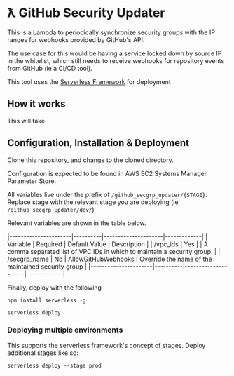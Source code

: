 # ƛ GitHub Security Updater

This is a Lambda to periodically synchronize security groups with the IP ranges for webhooks provided by GitHub's API.

The use case for this would be having a service locked down by source IP in the whitelist, which still needs to receive webhooks for repository events from GitHub (ie a CI/CD tool).

This tool uses the [Serverless Framework](https://serverless.com/) for deployment

## How it works

This will take 

## Configuration, Installation & Deployment

Clone this repository, and change to the cloned directory.

Configuration is expected to be found in AWS EC2 Systems Manager Parameter Store.

All variables live under the prefix of `/github_secgrp_updater/{STAGE}`. Replace stage with the relevant stage you are deploying (ie `/github_secgrp_updater/dev/`)

Relevant variables are shown in the table below.

|----------------------|----------|---------------------|-------------|
| Variable             | Required | Default Value       | Description |
| /vpc_ids             | Yes      |                     | A comma separated list of VPC IDs in which to maintain a security group. |
| /secgrp_name         | No       | AllowGitHubWebhooks | Override the name of the maintained security group |
|----------------------|----------|---------------------|-------------|


Finally, deploy with the following

```
npm install serverless -g

serverless deploy
```

### Deploying multiple environments

This supports the serverless framework's concept of stages. Deploy additional stages like so:
```
serverless deploy --stage prod
```